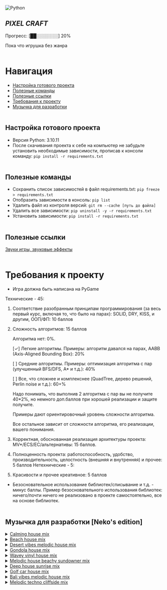 ![Python](https://img.shields.io/badge/-Python-05122A?style=flat&logo=python)&nbsp;

## *PIXEL CRAFT*
Прогресс: [██░░░░░░░] 20%

Пока что игрушка без жанра
<br /> <br />


# Навигация
 - [Настройка готового проекта](#setting_up_a_project)
 - [Полезные команды](#useful_commands)
 - [Полезные ссылки](#useful_urls)
 - [Требования к проекту](#project_requirements)
 - [Музычка для разработки](#nekos_music)
<br /> <br />


<a name="setting_up_a_project"></a> 
## Настройка готового проекта
 - Версия Python: 3.10.11
 - После скачивания проекта к себе на компьютер не забудьте установить необходимые зависимости, прописав к консоли команду:  `pip install -r requirements.txt`
<br /> <br />


<a name="useful_commands"></a> 
## Полезные команды
 - Сохранить список зависимостей в файл requirements.txt: `pip freeze > requirements.txt`
 - Отобразить зависимости в консоль: `pip list`
 - Удалить файл из контроля версий: `git rm --cache [путь до файла]`
 - Удалить все зависимости: `pip uninstall -y -r requirements.txt`
 - Установить зависимости: `pip install -r requirements.txt`
<br /> <br />


<a name="useful_urls"></a> 
## Полезные ссылки
[Звуки игры, звуковые эффекты](https://pixabay.com/ru/sound-effects/search/%d0%b7%d0%b2%d1%83%d0%ba%d0%b8%20%d0%b8%d0%b3%d1%80%d1%8b/?pagi=9)
<br /> <br />


<a name="project_requirements"></a> 
# Требования к проекту
- Игра должна быть написана на PyGame

Технические - 45:
1) Соответствие разобранным принципам программирования (за весь первый курс, включая то, что было на парах): SOLID, DRY, KISS, и другим, ООП/ФП: 10 баллов
2) Сложность алгоритмов: 15 баллов


    Алгоритма нет: 0%.

    [✓] Легкие алгоритмы. Примеры: алгоритм давался на парах, AABB (Axis-Aligned Bounding Box): 20%

    [ ] Средние алгоритмы. Примеры: оптимизация алгоритма с пар (улучшенный BFS/DFS, A* и т.д.): 40%

    [ ] Все, что сложнее и комплекснее (QuadTree, дерево решений, Perlin noise и т.д.): 60+%

    Надо понимать, что выполнив 2 алгоритма с пар вы не получите 40*2%, но немного доп.баллов при хорошей реализации и защите получите.

    Примеры дают ориентировочный уровень сложности алгоритма.

    Все остальное зависит от сложности алгоритма, его реализации, вашего понимания.

3) Корректная, обоснованная реализация архитектуры проекта: MV*/ECS/EC/альтернативы: 15 баллов.
4) Полноценность проекта: работоспособность, удобство, производительность, целостность (внешняя и внутренняя) и прочее: 5 баллов
Нетехнические - 5:

1) Красивости и прочее креативное: 5 баллов

- Безосновательное использование библиотек/списывание и т.д. - минус баллы. Пример безосновательного использования библиотек: ничего/почти ничего не реализовано в проекте самостоятельно, все на основе библиотек.
<br /> <br />


<a name="nekos_music"></a>
## Музычка для разработки [Neko's edition]
<details>
  <summary>
    <a href='https://www.youtube.com/watch?v=ZpK0UqP7T-g'>Calming house mix</a>
  </summary>
  <img src='data_for_readme/calming_house_mix.png'></img>
</details>

<details>
  <summary>
    <a href='https://www.youtube.com/watch?v=G-ZtNK8IVAU'>Beach house mix</a>
  </summary>
  <img src='data_for_readme/beach_house_mix.png'></img>
</details>

<details>
  <summary>
    <a href='https://www.youtube.com/watch?v=c_hO_fjmMnk'>Desert vibes melodic house mix</a>
  </summary>
  <img src='data_for_readme/desert_vibes_melodic_house_mix.png'></img>
</details>

<details>
  <summary>
    <a href='https://www.youtube.com/watch?v=tyZqw_UuiF0'>Gondola house mix</a>
  </summary>
  <img src='data_for_readme/gondola_house_mix.png'></img>
</details>

<details>
  <summary>
    <a href='https://www.youtube.com/watch?v=dSZRLMcml8k'>Wavey vinyl house mix</a>
  </summary>
  <img src='data_for_readme/wavey_vinyl_house_mix.png'></img>
</details>

<details>
  <summary>
    <a href='https://www.youtube.com/watch?v=ujLBD9pFPtY'>Melodic house beachy sundowner mix</a>
  </summary>
  <img src='data_for_readme/melodic_house_beachy_sundowner_mix.png'></img>
</details>

<details>
  <summary>
    <a href='https://www.youtube.com/watch?v=ujLBD9pFPtY'>Deep house sunrise mix</a>
  </summary>
  <img src='data_for_readme/deep_house_sunrise_mix.png'></img>
</details>

<details>
  <summary>
    <a href='https://www.youtube.com/watch?v=k91a5HNwoAw'>Golf car house mix</a>
  </summary>
  <img src='data_for_readme/golf_car_house_mix.png'></img>
</details>

<details>
  <summary>
    <a href='https://www.youtube.com/watch?v=vgd-95t-jR4'>Bali vibes melodic house mix</a>
  </summary>
  <img src='data_for_readme/bali_vibes_melodic_house_mix.png'></img>
</details>

<details>
  <summary>
    <a href='https://www.youtube.com/watch?v=xaFIBS3V9s4'>Melodic techno cliffside mix</a>
  </summary>
  <img src='data_for_readme/melodic_techno_cliffside_mix.png'></img>
</details>
<br /> <br />
